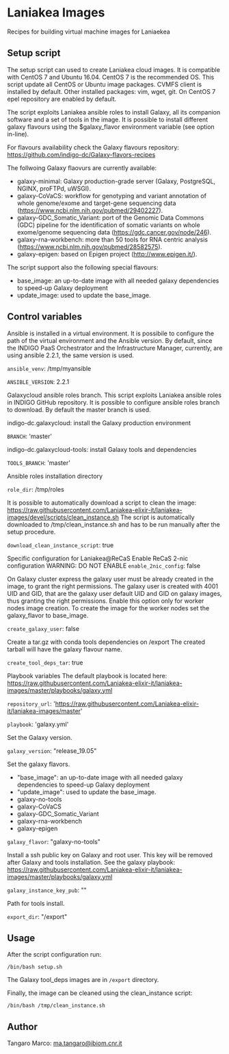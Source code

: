 Laniakea Images
===============

Recipes for building virtual machine images for Laniaekea

Setup script
------------

The setup script can used to create Laniakea cloud images. It is compatible with CentOS 7 and Ubuntu 16.04. CentOS 7 is the recommended OS.
This script update all CentOS or Ubuntu image packages. CVMFS client is installed by default. Other installed packages: vim, wget, git.
On CentOS 7 epel repository are enabled by default.
 
The script exploits Laniakea ansible roles to install Galaxy, all its companion software and a set of tools in the image.
It is possible to install different galaxy flavours using the $galaxy_flavor environment variable (see option in-line).

For flavours availability check the Galaxy flavours repository: https://github.com/indigo-dc/Galaxy-flavors-recipes

The follwoing Galaxy flaovurs are currently available:

- galaxy-minimal: Galaxy production-grade server (Galaxy, PostgreSQL, NGINX, proFTPd, uWSGI).
- galaxy-CoVaCS: workflow for genotyping and variant annotation of whole genome/exome and target-gene sequencing data (https://www.ncbi.nlm.nih.gov/pubmed/29402227).
- galaxy-GDC_Somatic_Variant: port of the Genomic Data Commons (GDC) pipeline for the identification of somatic variants on whole exome/genome sequencing data (https://gdc.cancer.gov/node/246).
- galaxy-rna-workbench: more than 50 tools for RNA centric analysis (https://www.ncbi.nlm.nih.gov/pubmed/28582575).
- galaxy-epigen: based on Epigen project (http://www.epigen.it/).

The script support also the following special flavours:
- base_image: an up-to-date image with all needed galaxy dependencies to speed-up Galaxy deployment
- update_image: used to update the base_image.

Control variables
-----------------

Ansible is installed in a virtual environment.
It is possibile to configure the path of the virtual environment and the Ansible version.
By default, since the INDIGO PaaS Orchestrator and the Infrastructure Manager, currently, are using ansible 2.2.1, the same version is used.

``ansible_venv``: /tmp/myansible

``ANSIBLE_VERSION``: 2.2.1

Galaxycloud ansible roles branch.
This script exploits Laniakea ansible roles in INDIGO GitHub repository.
It is possible to configure ansible roles branch to download. By default the master branch is used.

indigo-dc.galaxycloud: install the Galaxy production environment

``BRANCH``: 'master'

indigo-dc.galaxycloud-tools: install Galaxy tools and dependencies 

``TOOLS_BRANCH``: 'master'

Ansible roles installation directory

``role_dir``: /tmp/roles

It is possible to automatically download a script to clean the image:
https://raw.githubusercontent.com/Laniakea-elixir-it/laniakea-images/devel/scripts/clean_instance.sh
The script is automatically downloaded to /tmp/clean_instance.sh and has to be run manually
after the setup procedure.

``download_clean_instance_script``: true

Specific configuration for Laniakea@ReCaS
Enable ReCaS 2-nic configuration
WARNING: DO NOT ENABLE
``enable_2nic_config``: false

On Galaxy cluster express the galaxy user must be already created in the image, to grant the right permissions.
The galaxy user is created with 4001 UID and GID, that are the galaxy user default UID and GID on galaxy images, thus granting the right permissions.
Enable this option only for worker nodes image creation.
To create the image for the worker nodes set the galaxy_flavor to base_image.

``create_galaxy_user``: false

Create a tar.gz with conda tools dependencies on /export
The created tarball will have the galaxy flavour name.

``create_tool_deps_tar``: true

Playbook variables
The default playbook is located here: https://raw.githubusercontent.com/Laniakea-elixir-it/laniakea-images/master/playbooks/galaxy.yml

``repository_url``: 'https://raw.githubusercontent.com/Laniakea-elixir-it/laniakea-images/master'

``playbook``: 'galaxy.yml'

Set the Galaxy version.

``galaxy_version``: "release_19.05"

Set the galaxy flavors.
- "base_image": an up-to-date image with all needed galaxy dependencies to speed-up Galaxy deployment
- "update_image": used to update the base_image.
- galaxy-no-tools
- galaxy-CoVaCS
- galaxy-GDC_Somatic_Variant
- galaxy-rna-workbench
- galaxy-epigen

``galaxy_flavor``: "galaxy-no-tools"

Install a ssh public key on Galaxy and root user.
This key will be removed after Galaxy and tools installation.
See the galaxy playbook: https://raw.githubusercontent.com/Laniakea-elixir-it/laniakea-images/master/playbooks/galaxy.yml

``galaxy_instance_key_pub``: ""

Path for tools install.

``export_dir``: "/export"

Usage
-----

After the script configuration run:
```
/bin/bash setup.sh
```

The Galaxy tool_deps images are in ``/export`` directory.

Finally, the image can be cleaned using the clean_instance script:

```
/bin/bash /tmp/clean_instance.sh
```

Author
------

Tangaro Marco: ma.tangaro@ibiom.cnr.it
